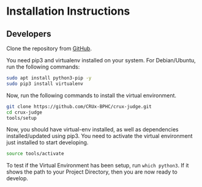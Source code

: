# Installation Instructions

## Developers

Clone the repository from [GitHub](https://github.com/CRUx-BPHC/crux-judge).

You need pip3 and virtualenv installed on your system. For Debian/Ubuntu, run the following commands:

```bash
sudo apt install python3-pip -y
sudo pip3 install virtualenv
```

Now, run the following commands to install the virtual environment.

```bash
git clone https://github.com/CRUx-BPHC/crux-judge.git
cd crux-judge
tools/setup
```

Now, you should have virtual-env installed, as well as dependencies installed/updated using pip3. You need to activate the virtual environment just installed to start developing.

```bash
source tools/activate
```

To test if the Virtual Environment has been setup, run `which python3`. If it shows the path to your Project Directory, then you are now ready to develop.
